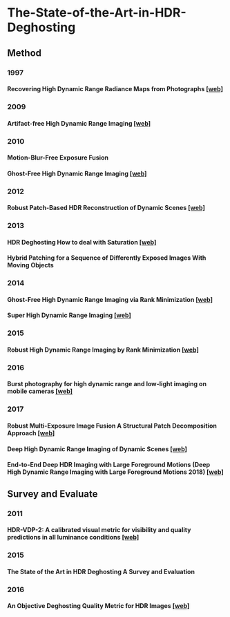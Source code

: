 # The-State-of-the-Art-in-HDR-Deghosting

## Method
### 1997
#### Recovering High Dynamic Range Radiance Maps from Photographs [[web]](https://www.pauldebevec.com/Research/HDR/)
### 2009
#### Artifact-free High Dynamic Range Imaging [[web]](http://alumni.soe.ucsc.edu/~orazio/deghost.html)
### 2010
#### Motion-Blur-Free Exposure Fusion
#### Ghost-Free High Dynamic Range Imaging [[web]](https://cv.snu.ac.kr/index.php/publication-international/)
### 2012
#### Robust Patch-Based HDR Reconstruction of Dynamic Scenes [[web]](http://cvc.ucsb.edu/graphics/Papers/Sen2012_PatchHDR/)
### 2013
#### HDR Deghosting How to deal with Saturation [[web]](http://www.cs.duke.edu/~junhu/CVPR2013/)
#### Hybrid Patching for a Sequence of Differently Exposed Images With Moving Objects
### 2014
#### Ghost-Free High Dynamic Range Imaging via Rank Minimization [[web]](http://cilab.pknu.ac.kr/research/rm_hdr.html)
#### Super High Dynamic Range Imaging [[web]](http://www.ok.sc.e.titech.ac.jp/res/SHDR/SHDR.html)
### 2015
#### Robust High Dynamic Range Imaging by Rank Minimization [[web]](http://web.mit.edu/taehyun/www/Research/RHDR/RHDR.htm)
### 2016
#### Burst photography for high dynamic range and low-light imaging on mobile cameras [[web]](https://hdrplusdata.org/)
### 2017
#### Robust Multi-Exposure Image Fusion A Structural Patch Decomposition Approach [[web]](https://ece.uwaterloo.ca/~k29ma/)
#### Deep High Dynamic Range Imaging of Dynamic Scenes [[web]](http://cseweb.ucsd.edu/~viscomp/projects/SIG17HDR/)
#### End-to-End Deep HDR Imaging with Large Foreground Motions (Deep High Dynamic Range Imaging with Large Foreground Motions 2018) [[web]](https://elliottwu.com/projects/hdr/)


## Survey and Evaluate
### 2011
#### HDR-VDP-2: A calibrated visual metric for visibility and quality predictions in all luminance conditions [[web]](https://www.cs.ubc.ca/nest/imager/tr/2011/Mantiuk_HDR-VDP-2/)
### 2015
#### The State of the Art in HDR Deghosting A Survey and Evaluation
### 2016
#### An Objective Deghosting Quality Metric for HDR Images [[web]](http://user.ceng.metu.edu.tr/~akyuz/files/eg2016/index.html)

